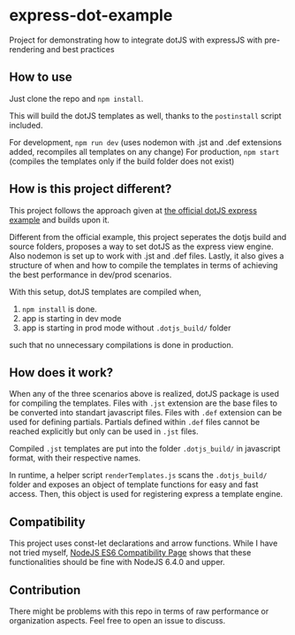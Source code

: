 # express-dot-example
Project for demonstrating how to integrate dotJS with expressJS with pre-rendering and best practices

## How to use
Just clone the repo and `npm install`. 

This will build the dotJS templates as well, thanks to the `postinstall` script included.

For development, `npm run dev` (uses nodemon with .jst and .def extensions added, recompiles all templates on any change)
For production,  `npm start` (compiles the templates only if the build folder does not exist)

## How is this project different?

This project follows the approach given at [the official dotJS express example](https://github.com/olado/doT/tree/master/examples/express) and builds upon it.

Different from the official example, this project seperates the dotjs build and source folders, proposes a way to set dotJS as the express view engine. Also nodemon is set up to work with .jst and .def files. Lastly, it also gives a structure of when and how to compile the templates in terms of achieving the best performance in dev/prod scenarios.

With this setup, dotJS templates are compiled when,
1. `npm install` is done.
2. app is starting in dev mode
3. app is starting in prod mode without `.dotjs_build/` folder

such that no unnecessary compilations is done in production.

## How does it work?

When any of the three scenarios above is realized, dotJS package is used for compiling the templates. Files with `.jst` extension are the base files to be converted into standart javascript files. Files with `.def` extension can be used for defining partials. Partials defined within `.def` files cannot be reached explicitly but only can be used in `.jst` files.

Compiled `.jst` templates are put into the folder `.dotjs_build/` in javascript format, with their respective names.

In runtime, a helper script `renderTemplates.js` scans the `.dotjs_build/` folder and exposes an object of template functions for easy and fast access. Then, this object is used for registering express a template engine.

## Compatibility

This project uses const-let declarations and arrow functions. While I have not tried myself, [NodeJS ES6 Compatibility Page](https://node.green) shows that these functionalities should be fine with NodeJS 6.4.0 and upper.

## Contribution

There might be problems with this repo in terms of raw performance or organization aspects. Feel free to open an issue to discuss.
